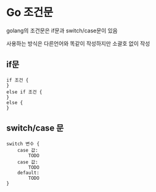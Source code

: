 # Go 조건문
golang의 조건문은 if문과 switch/case문이 있음

사용하는 방식은 다른언어와 똑같이 작성하지만 소괄호 없이 작성
## if문
```
if 조건 {
}
else if 조건 {
}
else {
}
```
## switch/case 문
```
switch 변수 {
    case 값:
        TODO
    case 값:
        TODO
    default:
        TODO
}
```
